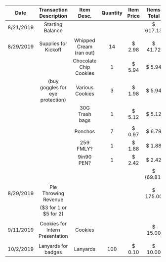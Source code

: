 |    Date   |      Transaction Description     |        Item Desc.       | Quantity |       Item Price       |       Items Total      |      Running Total     |
|:---------:|:--------------------------------:|:-----------------------:|:--------:|:----------------------:|:----------------------:|:----------------------:|
| 8/21/2019 |         Starting Balance         |                         |          |                        |   $           617.13   |  $             617.13  |
|           |                                  |                         |          |                        |                        |                        |
| 8/29/2019 |       Supplies for Kickoff       | Whipped Cream (ran out) |    14    |  $               2.98  |  $             41.72   |                        |
|           |                                  |  Chocolate Chip Cookies |     1    |  $               5.94  |  $               5.94  |                        |
|           | (buy goggles for eye protection) |     Various Cookies     |     3    |  $               1.98  |  $               5.94  |                        |
|           |                                  |      30G Trash bags     |     1    |  $               5.12  |  $               5.12  |                        |
|           |                                  |         Ponchos         |     7    |  $               0.97  |  $               6.79  |                        |
|           |                                  |        259 FMLY?        |     1    |  $               1.88  |  $               1.88  |                        |
|           |                                  |        9in90 PEN?       |     1    |  $               2.42  |  $               2.42  |                        |
|           |                                  |                         |          |                        |  $           (69.81)   |   $           547.32   |
|           |                                  |                         |          |                        |                        |                        |
| 8/29/2019 |       Pie Throwing Revenue       |                         |          |                        |  $           175.00    |   $           722.32   |
|           |      ($3 for 1 or $5 for 2)      |                         |          |                        |                        |                        |
|           |                                  |                         |          |                        |                        |                        |
| 9/11/2019 |  Cookies for Intern Presentation |         Cookies         |          |                        |  $             15.00   |   $           707.32   |
|           |                                  |                         |          |                        |                        |                        |
| 10/2/2019 |        Lanyards for badges       |         Lanyards        |    100   |  $               0.10  |  $             10.00   |  $           697.32    |
